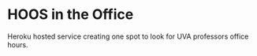 # HOOS in the Office

Heroku hosted service creating one spot to look for UVA professors office hours.